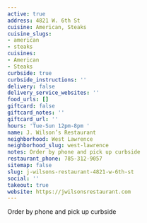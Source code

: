 ```yaml
---
active: true
address: 4821 W. 6th St
cuisine: American, Steaks
cuisine_slugs:
- american
- steaks
cuisines:
- American
- Steaks
curbside: true
curbside_instructions: ''
delivery: false
delivery_service_websites: ''
food_urls: []
giftcard: false
giftcard_notes: ''
giftcard_url: ''
hours: 'Tue-Sun 12pm-8pm '
name: J. Wilson’s Restaurant
neighborhood: West Lawrence
neighborhood_slug: west-lawrence
notes: Order by phone and pick up curbside
restaurant_phone: 785-312-9057
sitemap: false
slug: j-wilsons-restaurant-4821-w-6th-st
social: ''
takeout: true
website: https://jwilsonsrestaurant.com
---
```


Order by phone and pick up curbside